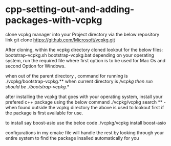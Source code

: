 # cpp-setting-out-and-adding-packages-with-vcpkg

clone vcpkg manager into your Project directory via the below repository link
git clone https://github.com/Microsoft/vcpkg.git

After cloning, within the vcpkg directory cloned lookout for the below files:
bootstrap-vcpkg.sh
bootstrap-vcpkg.bat
depending on your operating system, run the required file where first option is to be used for Mac Os and second Option for Windows.

when out of the parent directory , command for running is ./vcpkg/bootstrap-vcpkg.** 
when current directory is */vcpkg then run should be ./bootstrap-vcpkg.** 


after installing the vcpkg that goes with your operating system, install your prefered c++ package using the below command
./vcpkg/vcpkg search ** - when found outside the vcpkg directory
the above is used to lookout first if the package is first available for use.

to install say boost-asio use the beloe code
./vcpkg/vcpkg install boost-asio

configurations in my cmake file will handle the rest by looking through your entire system to find the package insalled automatically for you
